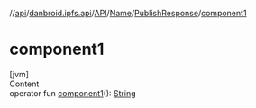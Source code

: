//[api](../../../../index.md)/[danbroid.ipfs.api](../../../index.md)/[API](../../index.md)/[Name](../index.md)/[PublishResponse](index.md)/[component1](component1.md)



# component1  
[jvm]  
Content  
operator fun [component1](component1.md)(): [String](https://kotlinlang.org/api/latest/jvm/stdlib/kotlin/-string/index.html)  




